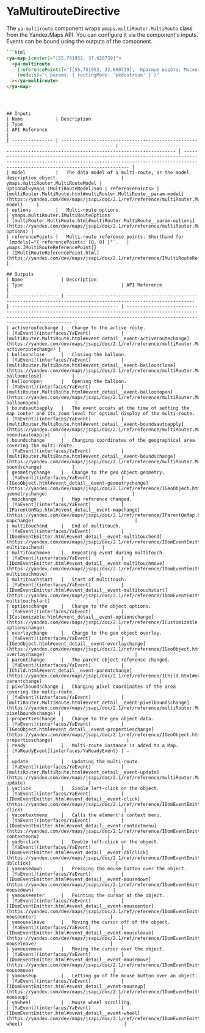 # YaMultirouteDirective


The `ya-multiroute` component wraps `ymaps.multiRouter.MultiRoute` class from the Yandex.Maps API.
You can configure it via the component's inputs.
Events can be bound using the outputs of the component.

```html
```html
<ya-map [center]="[55.761952, 37.620739]">
  <ya-multiroute
    [referencePoints]="[[55.751952, 37.600739], 'Красные ворота, Москва']"
    [models]="{ params: { routingMode: 'pedestrian' } }"
  ></ya-multiroute>
</ya-map>
```
```



## Inputs
| Name            | Description                                                                               | Type                                                                                       | API Reference                                                                                                                                                                                  |
| --------------- | ----------------------------------------------------------------------------------------- | ------------------------------------------------------------------------------------------ | ---------------------------------------------------------------------------------------------------------------------------------------------------------------------------------------------- |
| model           |   The data model of a multi-route, or the model description object.                       | ymaps.multiRouter.MultiRouteModel | Optional<ymaps.IMultiRouteModelJson | referencePoints> | [multiRouter.MultiRoute.html#multiRouter.MultiRoute__param-model](https://yandex.com/dev/maps/jsapi/doc/2.1/ref/reference/multiRouter.MultiRoute.html#multiRouter.MultiRoute__param-model)     |
| options         |   Multi-route options.                                                                    | ymaps.multiRouter.IMultiRouteOptions                                                       | [multiRouter.MultiRoute.html#multiRouter.MultiRoute__param-options](https://yandex.com/dev/maps/jsapi/doc/2.1/ref/reference/multiRouter.MultiRoute.html#multiRouter.MultiRoute__param-options) |
| referencePoints |   Multi-route reference points. Shorthand for `[models]="{ referencePoints: [0, 0] }"`.   | ymaps.IMultiRouteReferencePoint[]                                                          | [IMultiRouteReferencePoint.html](https://yandex.com/dev/maps/jsapi/doc/2.1/ref/reference/IMultiRouteReferencePoint.html)                                                                       |

## Outputs
| Name              | Description                                                                                                           | Type                                    | API Reference                                                                                                                                                                                  |
| ----------------- | --------------------------------------------------------------------------------------------------------------------- | --------------------------------------- | ---------------------------------------------------------------------------------------------------------------------------------------------------------------------------------------------- |
| activeroutechange |   Change to the active route.                                                                                         | [YaEvent](interfaces/YaEvent)           | [multiRouter.MultiRoute.html#event_detail__event-activeroutechange](https://yandex.com/dev/maps/jsapi/doc/2.1/ref/reference/multiRouter.MultiRoute.html#event_detail__event-activeroutechange) |
| balloonclose      |   Closing the balloon.                                                                                                | [YaEvent](interfaces/YaEvent)           | [multiRouter.MultiRoute.html#event_detail__event-balloonclose](https://yandex.com/dev/maps/jsapi/doc/2.1/ref/reference/multiRouter.MultiRoute.html#event_detail__event-balloonclose)           |
| balloonopen       |   Opening the balloon.                                                                                                | [YaEvent](interfaces/YaEvent)           | [multiRouter.MultiRoute.html#event_detail__event-balloonopen](https://yandex.com/dev/maps/jsapi/doc/2.1/ref/reference/multiRouter.MultiRoute.html#event_detail__event-balloonopen)             |
| boundsautoapply   |   The event occurs at the time of setting the map center and its zoom level for optimal display of the multi-route.   | [YaEvent](interfaces/YaEvent)           | [multiRouter.MultiRoute.html#event_detail__event-boundsautoapply](https://yandex.com/dev/maps/jsapi/doc/2.1/ref/reference/multiRouter.MultiRoute.html#event_detail__event-boundsautoapply)     |
| boundschange      |   Changing coordinates of the geographical area covering the multi-route.                                             | [YaEvent](interfaces/YaEvent)           | [multiRouter.MultiRoute.html#event_detail__event-boundschange](https://yandex.com/dev/maps/jsapi/doc/2.1/ref/reference/multiRouter.MultiRoute.html#event_detail__event-boundschange)           |
| geometrychange    |   Change to the geo object geometry.                                                                                  | [YaEvent](interfaces/YaEvent)           | [IGeoObject.html#event_detail__event-geometrychange](https://yandex.com/dev/maps/jsapi/doc/2.1/ref/reference/IGeoObject.html#event_detail__event-geometrychange)                               |
| mapchange         |   Map reference changed.                                                                                              | [YaEvent](interfaces/YaEvent)           | [IParentOnMap.html#event_detail__event-mapchange](https://yandex.com/dev/maps/jsapi/doc/2.1/ref/reference/IParentOnMap.html#event_detail__event-mapchange)                                     |
| multitouchend     |   End of multitouch.                                                                                                  | [YaEvent](interfaces/YaEvent)           | [IDomEventEmitter.html#event_detail__event-multitouchend](https://yandex.com/dev/maps/jsapi/doc/2.1/ref/reference/IDomEventEmitter.html#event_detail__event-multitouchend)                     |
| multitouchmove    |   Repeating event during multitouch.                                                                                  | [YaEvent](interfaces/YaEvent)           | [IDomEventEmitter.html#event_detail__event-multitouchmove](https://yandex.com/dev/maps/jsapi/doc/2.1/ref/reference/IDomEventEmitter.html#event_detail__event-multitouchmove)                   |
| multitouchstart   |   Start of multitouch.                                                                                                | [YaEvent](interfaces/YaEvent)           | [IDomEventEmitter.html#event_detail__event-multitouchstart](https://yandex.com/dev/maps/jsapi/doc/2.1/ref/reference/IDomEventEmitter.html#event_detail__event-multitouchstart)                 |
| optionschange     |   Change to the object options.                                                                                       | [YaEvent](interfaces/YaEvent)           | [ICustomizable.html#event_detail__event-optionschange](https://yandex.com/dev/maps/jsapi/doc/2.1/ref/reference/ICustomizable.html#event_detail__event-optionschange)                           |
| overlaychange     |   Change to the geo object overlay.                                                                                   | [YaEvent](interfaces/YaEvent)           | [IGeoObject.html#event_detail__event-overlaychange](https://yandex.com/dev/maps/jsapi/doc/2.1/ref/reference/IGeoObject.html#event_detail__event-overlaychange)                                 |
| parentchange      |   The parent object reference changed.                                                                                | [YaEvent](interfaces/YaEvent)           | [IChild.html#event_detail__event-parentchange](https://yandex.com/dev/maps/jsapi/doc/2.1/ref/reference/IChild.html#event_detail__event-parentchange)                                           |
| pixelboundschange |   Changing pixel coordinates of the area covering the multi-route.                                                    | [YaEvent](interfaces/YaEvent)           | [multiRouter.MultiRoute.html#event_detail__event-pixelboundschange](https://yandex.com/dev/maps/jsapi/doc/2.1/ref/reference/multiRouter.MultiRoute.html#event_detail__event-pixelboundschange) |
| propertieschange  |   Change to the geo object data.                                                                                      | [YaEvent](interfaces/YaEvent)           | [IGeoObject.html#event_detail__event-propertieschange](https://yandex.com/dev/maps/jsapi/doc/2.1/ref/reference/IGeoObject.html#event_detail__event-propertieschange)                           |
| ready             |   Multi-route instance is added to a Map.                                                                             | [YaReadyEvent](interfaces/YaReadyEvent) | —                                                                                                                                                                                              |
| update            |   Updating the multi-route.                                                                                           | [YaEvent](interfaces/YaEvent)           | [multiRouter.MultiRoute.html#event_detail__event-update](https://yandex.com/dev/maps/jsapi/doc/2.1/ref/reference/multiRouter.MultiRoute.html#event_detail__event-update)                       |
| yaclick           |   Single left-click on the object.                                                                                    | [YaEvent](interfaces/YaEvent)           | [IDomEventEmitter.html#event_detail__event-click](https://yandex.com/dev/maps/jsapi/doc/2.1/ref/reference/IDomEventEmitter.html#event_detail__event-click)                                     |
| yacontextmenu     |   Calls the element's context menu.                                                                                   | [YaEvent](interfaces/YaEvent)           | [IDomEventEmitter.html#event_detail__event-contextmenu](https://yandex.com/dev/maps/jsapi/doc/2.1/ref/reference/IDomEventEmitter.html#event_detail__event-contextmenu)                         |
| yadblclick        |   Double left-click on the object.                                                                                    | [YaEvent](interfaces/YaEvent)           | [IDomEventEmitter.html#event_detail__event-dblclick](https://yandex.com/dev/maps/jsapi/doc/2.1/ref/reference/IDomEventEmitter.html#event_detail__event-dblclick)                               |
| yamousedown       |   Pressing the mouse button over the object.                                                                          | [YaEvent](interfaces/YaEvent)           | [IDomEventEmitter.html#event_detail__event-mousedown](https://yandex.com/dev/maps/jsapi/doc/2.1/ref/reference/IDomEventEmitter.html#event_detail__event-mousedown)                             |
| yamouseenter      |   Pointing the cursor at the object.                                                                                  | [YaEvent](interfaces/YaEvent)           | [IDomEventEmitter.html#event_detail__event-mouseenter](https://yandex.com/dev/maps/jsapi/doc/2.1/ref/reference/IDomEventEmitter.html#event_detail__event-mouseenter)                           |
| yamouseleave      |   Moving the cursor off of the object.                                                                                | [YaEvent](interfaces/YaEvent)           | [IDomEventEmitter.html#event_detail__event-mouseleave](https://yandex.com/dev/maps/jsapi/doc/2.1/ref/reference/IDomEventEmitter.html#event_detail__event-mouseleave)                           |
| yamousemove       |   Moving the cursor over the object.                                                                                  | [YaEvent](interfaces/YaEvent)           | [IDomEventEmitter.html#event_detail__event-mousemove](https://yandex.com/dev/maps/jsapi/doc/2.1/ref/reference/IDomEventEmitter.html#event_detail__event-mousemove)                             |
| yamouseup         |   Letting go of the mouse button over an object.                                                                      | [YaEvent](interfaces/YaEvent)           | [IDomEventEmitter.html#event_detail__event-mouseup](https://yandex.com/dev/maps/jsapi/doc/2.1/ref/reference/IDomEventEmitter.html#event_detail__event-mouseup)                                 |
| yawheel           |   Mouse wheel scrolling.                                                                                              | [YaEvent](interfaces/YaEvent)           | [IDomEventEmitter.html#event_detail__event-wheel](https://yandex.com/dev/maps/jsapi/doc/2.1/ref/reference/IDomEventEmitter.html#event_detail__event-wheel)                                     |